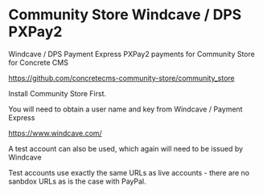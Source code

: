 # Community Store Windcave / DPS PXPay2
Windcave / DPS Payment Express PXPay2 payments for Community Store for Concrete CMS

https://github.com/concretecms-community-store/community_store

Install Community Store First.

You will need to obtain a user name and key from Windcave / Payment Express

https://www.windcave.com/

A test account can also be used, which again will need to be issued by Windcave

Test accounts use exactly the same URLs as live accounts - there are no sanbdox URLs as is
the case with PayPal.
